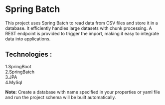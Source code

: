 # Spring Batch
This project uses Spring Batch to read data from CSV files and store it in a database. It efficiently handles large datasets with chunk processing. A REST endpoint is provided to trigger the import, making it easy to integrate data into applications.  
## Technologies :  
  1.SpringBoot  
  2.SpringBatch  
  3.JPA  
  4.MySql  
  
**Note:** Create a database with name specified in your properties or yaml file and run the project schema will be built automatically.
